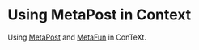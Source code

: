 # Using MetaPost in Context

Using [MetaPost](https://tug.org/metapost.html) and [MetaFun](https://www.pragma-ade.com/general/manuals/metafun-p.pdf) in ConTeXt.




